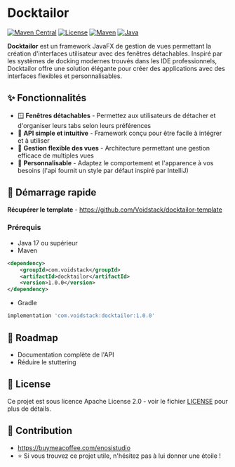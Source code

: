 # Docktailor

[![Maven Central](https://img.shields.io/maven-central/v/com.enosistudio/docktailor.svg)](https://central.sonatype.com/artifact/com.enosistudio/docktailor)
[![License](https://img.shields.io/badge/License-Apache%202.0-blue.svg)](LICENSE)
[![Maven](https://img.shields.io/badge/Maven-3.8.5%2B-orange)](https://maven.apache.org/docs/3.8.5/release-notes.html)
[![Java](https://img.shields.io/badge/Java-17%2B-orange.svg)](https://www.oracle.com/java/)

**Docktailor** est un framework JavaFX de gestion de vues permettant la création d'interfaces utilisateur avec des fenêtres détachables. Inspiré par les systèmes de docking modernes trouvés dans les IDE professionnels, Docktailor offre une solution élégante pour créer des applications avec des interfaces flexibles et personnalisables.

## ✨ Fonctionnalités

- 🪟 **Fenêtres détachables** - Permettez aux utilisateurs de détacher et d'organiser leurs tabs selon leurs préférences
- 🎯 **API simple et intuitive** - Framework conçu pour être facile à intégrer et à utiliser
- 🔄 **Gestion flexible des vues** - Architecture permettant une gestion efficace de multiples vues
- 🎨 **Personnalisable** - Adaptez le comportement et l'apparence à vos besoins (l'api fournit un style par défaut inspiré par IntelliJ)

## 🚀 Démarrage rapide

**Récupérer le template** - https://github.com/Voidstack/docktailor-template

### Prérequis

- Java 17 ou supérieur
- Maven
```xml
<dependency>
    <groupId>com.voidstack</groupId>
    <artifactId>docktailor</artifactId>
    <version>1.0.0</version>
</dependency>
```
- Gradle
```gradle
implementation 'com.voidstack:docktailor:1.0.0'
```

## 📝 Roadmap

- Documentation complète de l'API
- Réduire le stuttering

## 📄 License

Ce projet est sous licence Apache License 2.0 - voir le fichier [LICENSE](LICENSE) pour plus de détails.

## 🤝 Contribution

- https://buymeacoffee.com/enosistudio
- ⭐ Si vous trouvez ce projet utile, n'hésitez pas à lui donner une étoile !
